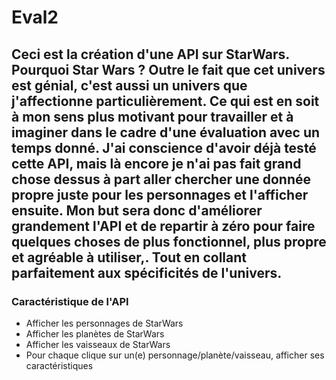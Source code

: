# Eval2

## Ceci est la création d'une API sur StarWars. Pourquoi Star Wars ? Outre le fait que cet univers est génial, c'est aussi un univers que j'affectionne particulièrement. Ce qui est en soit à mon sens plus motivant pour travailler et à imaginer dans le cadre d'une évaluation avec un temps donné. J'ai conscience d'avoir déjà testé cette API, mais là encore je n'ai pas fait grand chose dessus à part aller chercher une donnée propre juste pour les personnages et l'afficher ensuite. Mon but sera donc d'améliorer grandement l'API et de repartir à zéro pour faire quelques choses de plus fonctionnel, plus propre et agréable à utiliser,. Tout en collant parfaitement aux spécificités de l'univers.  

### Caractéristique de l'API

- Afficher les personnages de StarWars
- Afficher les planètes de StarWars
- Afficher les vaisseaux de StarWars
- Pour chaque clique sur un(e) personnage/planète/vaisseau, afficher ses caractéristiques